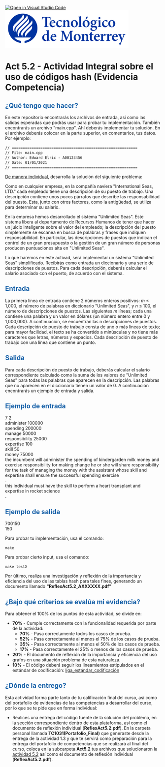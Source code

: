 [![Open in Visual Studio Code](https://classroom.github.com/assets/open-in-vscode-f059dc9a6f8d3a56e377f745f24479a46679e63a5d9fe6f495e02850cd0d8118.svg)](https://classroom.github.com/online_ide?assignment_repo_id=6435456&assignment_repo_type=AssignmentRepo)
![Tec de Monterrey](images/logotecmty.png)

# Act 5.2 - Actividad Integral sobre el uso de códigos hash (Evidencia Competencia)

## <span style="color: rgb(26, 99, 169);">¿Qué tengo que hacer?</span>

En este repositorio encontrarás los archivos de entrada, así como las salidas esperadas que podrás usar para probar tu implementación. También encontrarás un archivo "main.cpp". Ahí deberás implementar tu solución. En el archivo deberás colocar en la parte superior, en comentarios, tus datos. Por ejemplo:

```
// =========================================================
// File: main.cpp
// Author: Edward Elric - A00123456
// Date: 01/01/2021
// =========================================================
```

<span style="text-decoration: underline;">De manera individual</span>, desarrolla la solución del siguiente problema:

Como en cualquier empresa, en la compañía naviera "International Seas, LTD." cada empleado tiene una descripción de su puesto de trabajo. Una descripción contiene unos pocos párrafos que describe las responsabilidad del puesto. Esta, junto con otros factores, como la antigüedad, se utiliza para determinar su salario.

En la empresa hemos desarrollado el sistema "Unlimited Seas". Este sistema libera al departamento de Recursos Humanos de tener que hacer un juicio inteligente sobre el valor del empleado; la descripción del puesto simplemente se escanea en busca de palabras y frases que indiquen responsabilidad. En particular, las descripciones de puestos que indican el control de un gran presupuesto o la gestión de un gran número de personas producen puntuaciones alta en "Unlimited Seas".

Lo que haremos en este activad, será implementar un sistema "Unlimited Seas" simplificado. Recibirás como entrada un diccionario y una serie de descripciones de puestos. Para cada descripción, deberás calcular el salario asociado con el puerto, de acuerdo con el sistema.

## <span style="color: rgb(26, 99, 169);">**Entrada**</span>

La primera línea de entrada contiene 2 números enteros positivos: _m_ ≤ 1,000, el número de palabras en diccionario "Unlimited Seas", y _n_ ≤ 100, el número de descripciones de puestos. Las siguientes _m_ líneas; cada una contiene una palabra y un valor en dólares (un número entero entre 0 y 1,000,000). A continuación, se encuentran las n descripciones de puestos. Cada descripción de puesto de trabajo consta de uno o más líneas de texto; para mayor facilidad, el texto se ha convertido a minúsculas y no tiene más caracteres que letras, números y espacios. Cada descripción de puesto de trabajo con una línea que contiene un punto.

## <span style="color: rgb(26, 99, 169);">**Salida**</span>

Para cada descripción de puesto de trabajo, deberás calcular el salario correspondiente calculado como la suma de los valores de "Unlimited Seas" para todas las palabras que aparecen en la descripción. Las palabras que no aparecen en el diccionario tienen un valor de 0. A continuación encontrarás un ejemplo de entrada y salida.

## <span style="color: rgb(26, 99, 169);">**Ejemplo de entrada**</span>

7 2 <br>
administer 100000 <br>
spending 200000 <br>
manage 50000 <br>
responsibility 25000 <br>
expertise 100 <br>
skill 50 <br>
money 75000 <br>
the incumbent will administer the spending of kindergarden milk money
and exercise responsibility for making change he or she will share
responsibility for the task of managing the money with the assistant
whose skill and expertise shall ensure the successful spending exercise <br>
. <br>
this individual must have the skill to perform a heart transplant and
expertise in rocket science <br>
. <br>

## <span style="color: rgb(26, 99, 169);">**Ejemplo de salida**</span>

700150 <br>
150 <br>

Para probar tu implementación, usa el comando:

```
make
```

Para probar cierto input, usa el comando:

```
make testX
```

Por último, realiza una investigación y reflexión de la importancia y eficiencia del uso de las tablas hash para tales fines, generando un documento llamado **"ReflexAct5.2_AXXXXXX.pdf"**

## <span style="color: rgb(26, 99, 169);">**¿Bajo qué criterios se evalúa mi evidencia?**</span>

Para obtener el 100% de los puntos de esta actividad, se divide en:

- **70%** - Cumple correctamente con la funcionalidad requerida por parte de la actividad:
  - **70%** - Pasa correctamente todos los casos de prueba.
  - **52%** - Pasa correctamente al menos el 75% de los casos de prueba.
  - **35%** - Pasa correctamente al menos el 50% de los casos de prueba.
  - **17%** - Pasa correctamente el 25% o menos de los casos de prueba.
- **20%** - El documento de reflexión de la importancia y eficiencia del uso grafos en una situación problema de esta naturaleza.
- **10%** - El código deberá seguir los lineamientos estipulados en el estándar de codificación: <span class="instructure_file_holder link_holder">[liga_estándar_codificación](estandar.pdf)</span>

## <span style="color: rgb(26, 99, 169);">**¿Dónde la entrego?**</span>

Esta actividad forma parte tanto de tu calificación final del curso, así como del portafolio de evidencias de las competencias a desarrollar del curso, por lo que se te pide que en forma individual:

- Realices una entrega del código fuente de la solución del problema, en la sección correspondiente dentro de esta plataforma, así como el documento de reflexión individual (**ReflexAct5.2.pdf**).
  En la carpeta personal llamada **TC1031(Portafolio_Final)** que generaste desde la entrega de la actividad 1.3 y que te servirá como preparación para la entrega del portafolio de competencias que se realizará al final del curso, coloca en la subcarpeta **Act5.2** tus archivos que solucionaron la <span style="text-decoration: underline;">actividad 5.2</span> así como el documento de reflexión individual (**ReflexAct5.2.pdf**).
